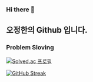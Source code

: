 ### Hi there 👋

## 오정한의 Github 입니다.

### Problem Sloving

[![Solved.ac
프로필](http://mazassumnida.wtf/api/v2/generate_badge?boj=ojh980228)](https://solved.ac/ojh980228)


[![GitHub Streak](https://streak-stats.demolab.com?user=JeongHanO&theme=blueberry-duo&locale=ko&date_format=j%20M%5B%20Y%5D)](https://git.io/streak-stats)
